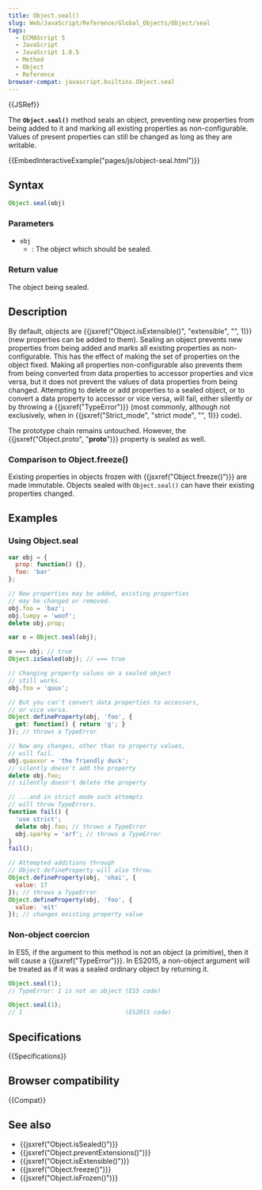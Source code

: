 ```yaml
---
title: Object.seal()
slug: Web/JavaScript/Reference/Global_Objects/Object/seal
tags:
  - ECMAScript 5
  - JavaScript
  - JavaScript 1.8.5
  - Method
  - Object
  - Reference
browser-compat: javascript.builtins.Object.seal
---
```

{{JSRef}}

The **`Object.seal()`** method seals an object, preventing new properties from
being added to it and marking all existing properties as non-configurable.
Values of present properties can still be changed as long as they are writable.

{{EmbedInteractiveExample("pages/js/object-seal.html")}}

## Syntax

```js
Object.seal(obj)
```

### Parameters

- `obj`
  - : The object which should be sealed.

### Return value

The object being sealed.

## Description

By default, objects are
{{jsxref("Object.isExtensible()", "extensible", "", 1)}}
(new properties can be added to them). Sealing an object prevents new properties
from being added and marks all existing properties as non-configurable. This has
the effect of making the set of properties on the object fixed. Making all
properties non-configurable also prevents them from being converted from data
properties to accessor properties and vice versa, but it does not prevent the
values of data properties from being changed. Attempting to delete or add
properties to a sealed object, or to convert a data property to accessor or vice
versa, will fail, either silently or by throwing a
{{jsxref("TypeError")}} (most commonly, although not exclusively, when
in {{jsxref("Strict_mode", "strict mode", "", 1)}} code).

The prototype chain remains untouched. However, the
{{jsxref("Object.proto",
  "__proto__")}} property is sealed as
well.

### Comparison to Object.freeze()

Existing properties in objects frozen with
{{jsxref("Object.freeze()")}} are made immutable. Objects sealed with
`Object.seal()` can have their existing properties changed.

## Examples

### Using Object.seal

```js
var obj = {
  prop: function() {},
  foo: 'bar'
};

// New properties may be added, existing properties
// may be changed or removed.
obj.foo = 'baz';
obj.lumpy = 'woof';
delete obj.prop;

var o = Object.seal(obj);

o === obj; // true
Object.isSealed(obj); // === true

// Changing property values on a sealed object
// still works.
obj.foo = 'quux';

// But you can't convert data properties to accessors,
// or vice versa.
Object.defineProperty(obj, 'foo', {
  get: function() { return 'g'; }
}); // throws a TypeError

// Now any changes, other than to property values,
// will fail.
obj.quaxxor = 'the friendly duck';
// silently doesn't add the property
delete obj.foo;
// silently doesn't delete the property

// ...and in strict mode such attempts
// will throw TypeErrors.
function fail() {
  'use strict';
  delete obj.foo; // throws a TypeError
  obj.sparky = 'arf'; // throws a TypeError
}
fail();

// Attempted additions through
// Object.defineProperty will also throw.
Object.defineProperty(obj, 'ohai', {
  value: 17
}); // throws a TypeError
Object.defineProperty(obj, 'foo', {
  value: 'eit'
}); // changes existing property value
```

### Non-object coercion

In ES5, if the argument to this method is not an object (a primitive), then it
will cause a {{jsxref("TypeError")}}. In ES2015, a non-object argument
will be treated as if it was a sealed ordinary object by returning it.

```js
Object.seal(1);
// TypeError: 1 is not an object (ES5 code)

Object.seal(1);
// 1                             (ES2015 code)
```

## Specifications

{{Specifications}}

## Browser compatibility

{{Compat}}

## See also

- {{jsxref("Object.isSealed()")}}
- {{jsxref("Object.preventExtensions()")}}
- {{jsxref("Object.isExtensible()")}}
- {{jsxref("Object.freeze()")}}
- {{jsxref("Object.isFrozen()")}}
